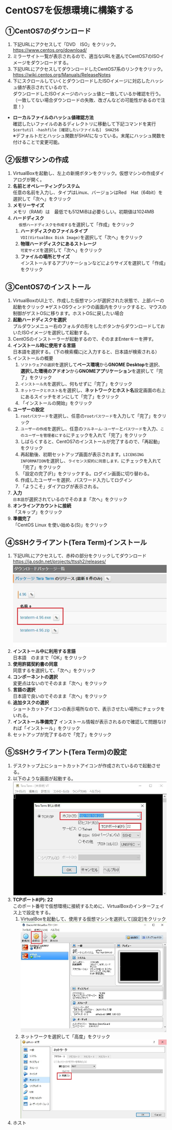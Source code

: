 ﻿# CentOS7を仮想環境に構築する


## ①CentOS7のダウンロード
 1. 下記URLにアクセスして「DVD　ISO」をクリック。 https://www.centos.org/download/
 2. ミラーサイト一覧が表示されるので、適当なURLを選んでCentOS7のISOイメージをダウンロードする。
 3. 下記URLにアクセスしてダウンロードしたCentOS7系のリンクをクリック。 https://wiki.centos.org/Manuals/ReleaseNotes
 4. 下にスクロールしていくとダウンロードしたISOイメージに対応したハッシュ値が表示されているので、<br>
    ダウンロードしたISOイメージのハッシュ値と一致しているか確認を行う。<br>
   （一致してない場合ダウンロードの失敗、改ざんなどの可能性があるので注意！）<br>

  * **ローカルファイルのハッシュ値確認方法**<br>
    確認したいファイルのあるディレクトリに移動して下記コマンドを実行<br>
    `$certutil -hashfile [確認したいファイル名]　SHA256`<br>
    ※デフォルトだとハッシュ関数がSHA1になっている。末尾にハッシュ関数を付けることで変更可能。

## ②仮想マシンの作成
1. VirtualBoxを起動し、左上の新規ボタンをクリック。仮想マシンの作成ダイアログが開く。
2. **名前とオペレーティングシステム**<br>
   任意の名前を入力し、タイプはLinux、バージョンはRed　Hat（64bit）を選択して「次へ」をクリック
3. **メモリーサイズ**<br>
   メモリ（RAM）は　最低でも512MiBは必要らしい。初期値は1024MB
4. **ハードディスク**<br>
　 `仮想ハードディスクを作成する`を選択して「作成」をクリック
   1. **ハードディスクのファイルタイプ**<br>
      `VDI(VirtualBox Disk Image)`を選択して「次へ」をクリック
   2. **物理ハードディスクにあるストレージ**<br>
      `可変サイズ`を選択して「次へ」をクリック
   3. **ファイルの場所とサイズ**<br>
      インストールするアプリケーションなどによりサイズを選択して「作成」をクリック

## ③CentOS7のインストール
1. VirtualBoxのUI上で、作成した仮想マシンが選択された状態で、上部バーの起動をクリック
   ※ゲストOSウィンドウの画面内をクリックすると、マウスの制御がゲストOSに移ります。ホストOSに戻したい場合
2. **起動ハードディスクを選択**<br>
   プルダウンメニュー右のフォルダの形をしたボタンからダウンロードしておいたISOイメージを選択して起動する。
3. CentOSのインストーラーが起動するので、そのままEnterキーを押す。
4. **インストール時に使用する言語**<br>
   日本語を選択する。（下の検索欄にjと入力すると、日本語が検索される）
5. インストールの概要
   1. `ソフトウェアの選択`を選択して**ベース環境**から**GNOME Desktop**を選択、**選択した環境のアドオン**から**GNOMEアプリケーション**を選択して「完了」をクリック
   2. `インストール先`を選択し、何もせずに「完了」をクリック
   3. `ネットワークとホスト名`を選択し、**ネットワークとホスト名**設定画面の右上にあるスイッチをオンにして「完了」をクリック
   4. 「インストールの開始」をクリック
6. **ユーザーの設定**
   1. `rootパスワード`を選択し、任意の`rootパスワード`を入力して「完了」をクリック
   2. `ユーザーの作成`を選択し、任意の`フルネーム･ユーザー`と`パスワード`を入力、`このユーザーを管理者にする`にチェックを入れて「完了」をクリック
   3. しばらくすると、CentOS7のインストールが完了するので、「再起動」をクリック
   4. 再起動後、初期セットアップ画面が表示されます。`LICENSING　INFORMATION`を選択し、`ライセンス契約に同意します。`にチェックを入れて「完了」をクリック
   5. 「設定の完了(F)」をクリックする。ログイン画面に切り替わる。
   6. 作成したユーザーを選択、パスワード入力してログイン
   7. 「ようこそ」ダイアログが表示される。
7. **入力**<br>
   `日本語`が選択されているのでそのまま「次へ」をクリック
8. **オンラインアカウントに接続**<br>
   「スキップ」をクリック
9. **準備完了**<br>
   「CentOS Linux を使い始める(S)」をクリック
## ④SSHクライアント(Tera Term)インストール
1. 下記URLにアクセスして、赤枠の部分をクリックしてダウンロード https://ja.osdn.net/projects/ttssh2/releases/ <br>
   <img src=image/SSH.JPG>
2. **インストール中に利用する言語**<br>
   日本語　のままで「OK」をクリック
3. **使用許諾契約書の同意**<br>
   同意するを選択して、「次へ」をクリック
4. **コンポーネントの選択**<br>
   変更点はないのでそのまま「次へ」をクリック
5. **言語の選択**<br>
   日本語で良いのでそのまま「次へ」をクリック
6. **追加タスクの選択**<br>
   ショートカットアイコンの表示場所なので、表示させたい場所にチェックをいれる。
7. **インストール準備完了**
   インストール情報が表示されるので確認して問題なければ「インストール」をクリック
8. セットアップが完了するので「完了」をクリック
## ⑤SSHクライアント(Tera Term)の設定
1. デスクトップ上にショートカットアイコンが作成されているので起動させる。
2. 以下のような画面が起動する。<br>
   <img src=image/SSH1.JPG><br>
3. **TCPポート#(P): 22**<br>
   このポート番号で仮想環境に接続するために、VirtualBoxのインターフェイス上で設定をする。<br>
   1. VirtualBoxを起動して、使用する仮想マシンを選択して[設定]をクリック
      <img src=image/VirtualBox_IF.JPG>
   2. ネットワークを選択して「高度」をクリック<br>
      <img src=image/VirtualBox_IF1.JPG>
4. ホスト
　　　　
